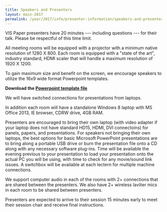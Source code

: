 ```yaml
---
title: Speakers and Presenters
layout: main-2017
permalink: /year/2017/info/presenter-information/speakers-and-presenters
---
```

VIS Paper presenters have 20 minutes --- including questions --- for
their talk. Please be respectful of this time limit.

All meeting rooms will be equipped with a projector with a minimum
native resolution of 1280 X 800. Each room is equipped with a "state
of the art", industry standard, HDMI scaler that will handle a maximum
resolution of 1920 X 1200.

To gain maximum size and benefit on the screen, we encourage speakers
to utilize the 16x9 wide format Powerpoint templates.

**Download the [Powerpoint template file](/attachments/vis_2017.ppt)**

We will have switched connections for presentations from laptops.

In addition each room will have a standalone Windows 8 laptop with MS
Office 2013, IE browser, CDRW drive, 4GB RAM.

Presenters are encouraged to bring their own laptop (with video
adapter if your laptop does not have standard HD15, HDMI, DVI
connectoins) for panels, papers, and presentations. For speakers not
bringing their own laptops, the best options for basic Microsoft
PowerPoint presentations are to bring along a portable USB drive or
burn the presentation file onto a CD along with any necessary software
plug-ins. Time will be available the evening previous to your
presentation to load your presentation onto the actual PC you will be
using, with time to check for any movie/sound link issues. A switchbox
will be available at each lectern for multiple machine connections.

We support computer audio in each of the rooms with 2+ connections
that are shared between the presenters. We also have 2+ wireless
lavilier mics in each room to be shared between presenters.

Presenters are expected to arrive to their session 15 minutes early to
meet their session chair and receive final instructions.


